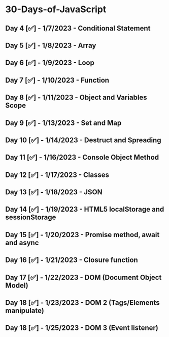 # 30-Days-of-JavaScript

## Day 4 [✅] - 1/7/2023 - Conditional Statement
## Day 5 [✅] - 1/8/2023 - Array
## Day 6 [✅] - 1/9/2023 - Loop
## Day 7 [✅] - 1/10/2023 - Function
## Day 8 [✅] - 1/11/2023 - Object and Variables Scope
## Day 9 [✅] - 1/13/2023 - Set and Map
## Day 10 [✅] - 1/14/2023 - Destruct and Spreading
## Day 11 [✅] - 1/16/2023 - Console Object Method
## Day 12 [✅] - 1/17/2023 - Classes
## Day 13 [✅] - 1/18/2023 - JSON
## Day 14 [✅] - 1/19/2023 - HTML5 localStorage and sessionStorage
## Day 15 [✅] - 1/20/2023 - Promise method, await and async
## Day 16 [✅] - 1/21/2023 - Closure function
## Day 17 [✅] - 1/22/2023 - DOM (Document Object Model)
## Day 18 [✅] - 1/23/2023 - DOM 2 (Tags/Elements manipulate)
## Day 18 [✅] - 1/25/2023 - DOM 3 (Event listener)